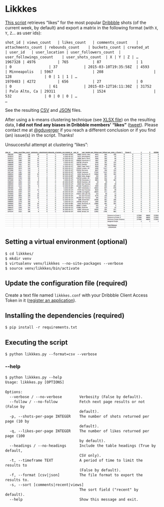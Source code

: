 Likkkes
=======

[This script](https://github.com/gduverger/likkkes/blob/master/likkkes.py) retrieves “likes” for the most popular [Dribbble](https://dribbble.com/) shots (of the current week, by default) and export a matrix in the following format (with `X`, `Y`, `Z`… as user ids):

	shot_id	| views_count	| likes_count	| comments_count	| attachments_count	| rebounds_count	| buckets_count	| created_at			| user_id	| user_location	| user_followers_count	| user_followings_coount	| user_shots_count	| X	| Y	| Z	| …
	1967328	| 4976			| 765			| 87				| 1					| 0					| 37			| 2015-03-10T19:35:58Z	| 4593		| Minneapolis	| 5967					| 208						| 128				| 0	| 1	| 1	| …
	1970483	| 4272			| 656			| 27				| 0					| 0					| 61			| 2015-03-12T16:11:30Z	| 31752		| Palo Alto, Ca	| 29311					| 1524						| 532				| 0	| 0	| 0	| …
	…

See the resulting [CSV](https://github.com/gduverger/likkkes/blob/master/likkkes.csv) and [JSON](https://github.com/gduverger/likkkes/blob/master/likkkes.json) files.

After using a k-means clustering technique (see [XLSX file](https://github.com/gduverger/likkkes/blob/master/likkkes.xlsx)) on the resulting data, **I did not find any biases in Dribbble members' “likes”** ([tweet](https://twitter.com/gduverger/status/577174550061948930)). Please contact me at [@gduverger](https://twitter.com/gduverger) if you reach a different conclusion or if you find (an) issue(s) in the script. Thanks!

Unsuccesful attempt at clustering “likes”:

![K-means clustering](https://github.com/gduverger/likkkes/blob/master/likkkes.png)

Setting a virtual environment (optional)
----------------------------------------

	$ cd likkkes/
	$ mkdir venv
	$ virtualenv venv/likkkes --no-site-packages --verbose
	$ source venv/likkkes/bin/activate

Update the configuration file (required)
---------------------------------------

Create a text file named `likkkes.conf` with your Dribbble Client Access Token in it ([register an application](https://dribbble.com/account/applications/new)).

Installing the dependencies (required)
--------------------------------------

	$ pip install -r requirements.txt

Executing the script
--------------------

	$ python likkkes.py --format=csv --verbose

### --help

	$ python likkkes.py --help
	Usage: likkkes.py [OPTIONS]

	Options:
	  --verbose / --no-verbose        Verbosity (False by default).
	  --follow / --no-follow          Fetch next page results or not (False by
	                                  default).
	  -p, --shots-per-page INTEGER    The number of shots returned per page (10 by
	                                  default).
	  -q, --likes-per-page INTEGER    The number of likes returned per page (100
	                                  by default).
	  --headings / --no-headings      Include the table headings (True by default,
	                                  CSV only).
	  -t, --timeframe TEXT            A period of time to limit the results to
	                                  (False by default).
	  -f, --format [csv|json]         The file format to export the results to.
	  -s, --sort [comments|recent|views]
	                                  The sort field ("recent" by default).
	  --help                          Show this message and exit.

